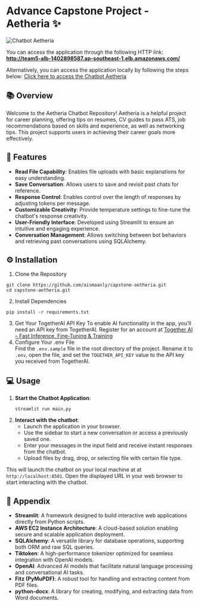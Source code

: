 # Advance Capstone Project - Aetheria ✨
![Chatbot Aetheria](mainpage.gif)

You can access the application through the following HTTP link:
**http://team5-alb-1402898587.ap-southeast-1.elb.amazonaws.com/**

Alternatively, you can access the application locally by following the steps below:
[Click here to access the Chatbot Aetheria](https://capstone-aetheria.streamlit.app/)

## 📚 Overview
Welcome to the Aetheria Chatbot Repository! Aetheria is a helpful project for career planning, offering tips on resumes, CV guides to pass ATS, job recommendations based on skills and experience, as well as networking tips. This project supports users in achieving their career goals more effectively.

## 🤖 Features
- **Read File Capability**: Enables file uploads with basic explanations for easy understanding.
- **Save Conversation**: Allows users to save and revisit past chats for reference.
- **Response Control**: Enables control over the length of responses by adjusting tokens per message.
- **Customizable Creativity**: Provide temperature settings to fine-tune the chatbot's response creativity.
- **User-Friendly Interface**: Developed using Streamlit to ensure an intuitive and engaging experience.
- **Conversation Management**: Allows switching between bot behaviors and retrieving past conversations using SQLAlchemy.

## ⚙️ Installation
1. Clone the Repository
```
git clone https://github.com/aismaanly/capstone-aetheria.git
cd capstone-aetheria.git
```
2. Install Dependencies
```
pip install -r requirements.txt
```
3. Get Your TogetherAI API Key
To enable AI functionality in the app, you’ll need an API key from TogetherAI. Register for an account at [Together AI – Fast Inference, Fine-Tuning & Training](https://www.together.ai/)
4. Configure Your .env File  
Find the `.env.sample` file in the root directory of the project. Rename it to `.env`, open the file, and set the `TOGETHER_API_KEY` value to the API key you received from TogetherAI.  

## 💻 Usage
1. **Start the Chatbot Application**:
    ```
    streamlit run main.py
    ```
2. **Interact with the chatbot**:
    - Launch the application in your browser.
    - Use the sidebar to start a new conversation or access a previously saved one.
    - Enter your messages in the input field and receive instant responses from the chatbot.
    - Upload files by drag, drop, or selecting file with certain file type.

This will launch the chatbot on your local machine at at `http://localhost:8501`. Open the displayed URL in your web browser to start interacting with the chatbot.

## 📖 Appendix 
- **Streamlit**: A framework designed to build interactive web applications directly from Python scripts. 
- **AWS EC2 Instance Architecture**: A cloud-based solution enabling secure and scalable application deployment.  
- **SQLAlchemy**: A versatile library for database operations, supporting both ORM and raw SQL queries.  
- **Tiktoken**: A high-performance tokenizer optimized for seamless integration with OpenAI models.  
- **OpenAI**: Advanced AI models that facilitate natural language processing and conversational AI tasks.  
- **Fitz (PyMuPDF)**: A robust tool for handling and extracting content from PDF files.  
- **python-docx**: A library for creating, modifying, and extracting data from Word documents.  
